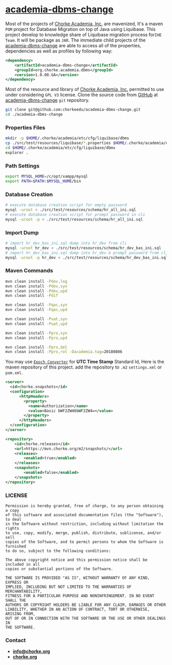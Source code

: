 # [academia-dbms-change][103]

Most of the projects of [Chorke Academia, Inc.][100] are mavenized, It's a maven `POM` project for Database Migration on top of Java using Liquibase. This project develop to knowledge share of Liquibase migration process for`IHE Team`. It will be package as `JAR`. The immediate child projects of the [academia-dbms-change][103] are able to access all of the properties, dependencies as well as profiles by following way:


```xml
<dependency>
    <artifactId>academia-dbms-change</artifactId>
    <groupId>org.chorke.academia.dbms</groupId>
    <version>1.0.00.GA</version>
</dependency>
```
Most of the resource and library of [Chorke Academia, Inc.][100] permitted to use under considering `GPL V3` license. Clone the source code from [GitHub][101] at [academia-dbms-change][103] `git` repository.

```bash
git clone git@github.com:chorkeedu/academia-dbms-change.git
cd ./academia-dbms-change

```

### Properties Files
```bash
mkdir -p $HOME/.chorke/academia/etc/cfg/liquibase/dbms
cp ./src/test/resources/liquibase/*.properties $HOME/.chorke/academia/etc/cfg/liquibase/dbms
cd $HOME/.chorke/academia/etc/cfg/liquibase/dbms
explorer .

```

### Path Settings
```bash
export MYSQL_HOME=/c/opt/xampp/mysql
export PATH=$PATH:$MYSQL_HOME/bin

```

### Database Creation
```bash
# execute database creation script for empty password
mysql -uroot < ./src/test/resources/schema/hr_all_ini.sql
# execute database creation script for prompt password in cli
mysql -uroot -p < ./src/test/resources/schema/hr_all_ini.sql

```

### Import Dump
```bash
# import hr_dev_bas_ini.sql dump into hr_dev from cli
mysql -uroot hr_dev < ./src/test/resources/schema/hr_dev_bas_ini.sql
# import hr_dev_bas_ini.sql dump into hr_dev & prompt password from cli
mysql -uroot -p hr_dev < ./src/test/resources/schema/hr_dev_bas_ini.sql

```

### Maven Commands
```bash
mvn clean install -Pdev,log
mvn clean install -Pdev,syn
mvn clean install -Pdev,upd
mvn clean install -Pdif

mvn clean install -Pqac,syn
mvn clean install -Pqac,upd

mvn clean install -Puat,syn
mvn clean install -Puat,upd

mvn clean install -Ppro,syn
mvn clean install -Ppro,upd

mvn clean install -Ppro,del
mvn clean install -Ppro,rol -Dacademia.tag=20180806

```

You may use [`Epoch Converter`][300] for **UTC Time Stamp** Standard Id, Here is the maven repository of this project. add the repository to `.m2` `settings.xml` or `pom.xml`.


```xml
<server>
  <id>chorke.snapshots</id>
  <configuration>
      <httpHeaders>
        <property>
          <name>Authorization</name>
          <value>Basic bWF2ZW46bWF2ZW4=</value>
        </property>
      </httpHeaders>
  </configuration>
</server>

<repository>
    <id>chorke.releases</id>
    <url>https://mvn.chorke.org/m2/snapshots/</url>
    <releases>
        <enabled>true</enabled>
    </releases>
    <snapshots>
        <enabled>false</enabled>
    </snapshots>
</repository>
```

### LICENSE

```
Permission is hereby granted, free of charge, to any person obtaining a copy
of this software and associated documentation files (the "Software"), to deal
in the Software without restriction, including without limitation the rights
to use, copy, modify, merge, publish, distribute, sublicense, and/or sell
copies of the Software, and to permit persons to whom the Software is furnished
to do so, subject to the following conditions:

The above copyright notice and this permission notice shall be included in all
copies or substantial portions of the Software.

THE SOFTWARE IS PROVIDED "AS IS", WITHOUT WARRANTY OF ANY KIND, EXPRESS OR
IMPLIED, INCLUDING BUT NOT LIMITED TO THE WARRANTIES OF MERCHANTABILITY,
FITNESS FOR A PARTICULAR PURPOSE AND NONINFRINGEMENT. IN NO EVENT SHALL THE
AUTHORS OR COPYRIGHT HOLDERS BE LIABLE FOR ANY CLAIM, DAMAGES OR OTHER
LIABILITY, WHETHER IN AN ACTION OF CONTRACT, TORT OR OTHERWISE, ARISING FROM,
OUT OF OR IN CONNECTION WITH THE SOFTWARE OR THE USE OR OTHER DEALINGS IN
THE SOFTWARE.
```



### Contact
- [**info@chorke.org**][200]
- [**chorke.org**][100]

[100]:  https://chorke.org "Chorke, Inc."
[101]:  https://github.com/ "GitHub"
[102]:  https://github.com/chorkeedu/academia-dbms-parent "academia-dbms-parent"
[103]:  https://github.com/chorkeedu/academia-dbms-change "academia-dbms-change"

[200]:  mailto:info@chorke.org "Chorke Contact"
[201]:  mailto:info@shahed.biz "Md Shahed Hossain"

[300]: https://www.epochconverter.com "Epoch Converter"

